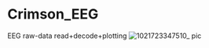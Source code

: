 # Crimson_EEG
EEG raw-data read+decode+plotting
![1021723347510_ pic](https://github.com/user-attachments/assets/d967c659-0e6e-4a0a-a803-66f46abaac72)
